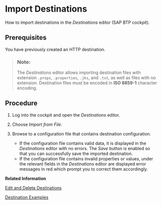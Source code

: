 <!-- loio91ee9db4737d43b798997ab93e7f3d6e -->

# Import Destinations

How to import destinations in the *Destinations* editor \(SAP BTP cockpit\).



## Prerequisites

You have previously created an HTTP destination.

> ### Note:  
> The *Destinations* editor allows importing destination files with extension `.props`, `.properties`, `.jks`, and `.txt`, as well as files with no extension. Destination files must be encoded in **ISO 8859-1** character encoding.



## Procedure

1.  Log into the cockpit and open the *Destinations* editor.

2.  Choose *Import from File*.

3.  Browse to a configuration file that contains destination configuration.

    -   If the configuration file contains valid data, it is displayed in the *Destinations* editor with no errors. The *Save* button is enabled so that you can successfully save the imported destination.
    -   If the configuration file contains invalid properties or values, under the relevant fields in the *Destinations* editor are displayed error messages in red which prompt you to correct them accordingly.


**Related Information**  


[Edit and Delete Destinations](edit-and-delete-destinations-372dee2.md "How to edit and delete destinations in the Destinations editor (SAP BTP cockpit).")

[Destination Examples](destination-examples-3a2d575.md "Find configuration examples for HTTP and RFC destinations in the Cloud Foundry environment, using different authentication types.")

